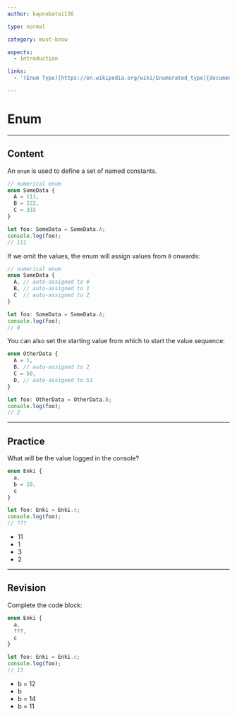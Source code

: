 ```yaml
---
author: kapnobatai136

type: normal

category: must-know

aspects:
  - introduction

links:
  - '(Enum Type)[https://en.wikipedia.org/wiki/Enumerated_type]{documentation}'

---
```


# Enum

---
## Content

An `enum` is used to define a set of named constants.

```ts
// numerical enum
enum SomeData {
  A = 111,
  B = 222,
  C = 333
}

let foo: SomeData = SomeData.A;
console.log(foo);
// 111
```

If we omit the values, the enum will assign values from `0` onwards:

```ts
// numerical enum
enum SomeData {
  A, // auto-assigned to 0
  B, // auto-assigned to 1
  C  // auto-assigned to 2
}

let foo: SomeData = SomeData.A;
console.log(foo);
// 0
```

You can also set the starting value from which to start the value sequence:

```ts
enum OtherData {
  A = 1,
  B, // auto-assigned to 2
  C = 50,
  D, // auto-assigned to 51
}

let foo: OtherData = OtherData.B;
console.log(foo);
// 2
```

---
## Practice

What will be the value logged in the console?

```ts
enum Enki {
  a,
  b = 10,
  c
}

let foo: Enki = Enki.c;
console.log(foo);
// ???
```

* 11
* 1
* 3
* 2

---
## Revision

Complete the code block:

```ts
enum Enki {
  a,
  ???,
  c
}

let foo: Enki = Enki.c;
console.log(foo);
// 13
```

* b = 12
* b
* b = 14
* b = 11
